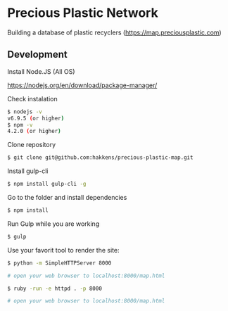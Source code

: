 # Precious Plastic Network

Building a database of plastic recyclers (https://map.preciousplastic.com)

## Development

Install Node.JS (All OS)

https://nodejs.org/en/download/package-manager/

Check instalation
```sh
$ nodejs -v
v6.9.5 (or higher)
$ npm -v
4.2.0 (or higher)
```

Clone repository
```sh
$ git clone git@github.com:hakkens/precious-plastic-map.git
```

Install gulp-cli
```sh
$ npm install gulp-cli -g
```

Go to the folder and install dependencies
```sh
$ npm install
```

Run Gulp while you are working
```sh
$ gulp
```

Use your favorit tool to render the site:

```sh
$ python -m SimpleHTTPServer 8000

# open your web browser to localhost:8000/map.html
```

```sh
$ ruby -run -e httpd . -p 8000

# open your web browser to localhost:8000/map.html
```

